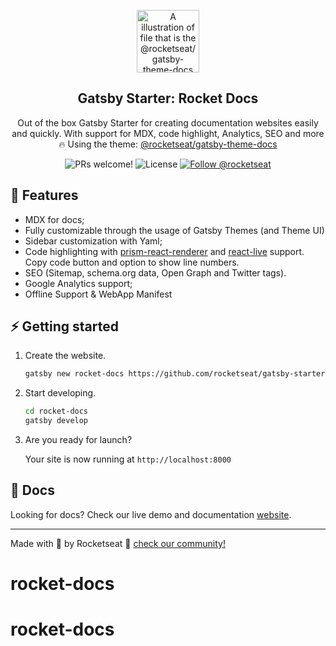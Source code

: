 <p align="center">
  <img src="https://rocketseat-cdn.s3-sa-east-1.amazonaws.com/theme-docs.svg" alt="A illustration of file that is the @rocketseat/gatsby-theme-docs logo" width="100">
</p>

<h2 align="center">
  Gatsby Starter: Rocket Docs
</h2>

<p align="center">
  Out of the box Gatsby Starter for creating documentation websites easily and quickly. With support for MDX, code highlight, Analytics, SEO and more 🔥 Using the theme: <a href="https://github.com/Rocketseat/gatsby-themes/tree/master/%40rocketseat/gatsby-theme-docs">@rocketseat/gatsby-theme-docs</a>
</p>

<p align="center">
  <img src="https://img.shields.io/badge/PRs-welcome-%237159c1.svg" alt="PRs welcome!" />

  <img alt="License" src="https://img.shields.io/badge/license-MIT-%237159c1">

  <a href="https://twitter.com/intent/follow?screen_name=rocketseat">
    <img src="https://img.shields.io/twitter/follow/rocketseat.svg?label=Follow%20@rocketseat" alt="Follow @rocketseat" />
  </a>
</p>

## 🚀 Features

- MDX for docs;
- Fully customizable through the usage of Gatsby Themes (and Theme UI)
- Sidebar customization with Yaml;
- Code highlighting with [prism-react-renderer](https://github.com/FormidableLabs/prism-react-renderer) and [react-live](https://github.com/FormidableLabs/react-live) support. Copy code button and option to show line numbers.
- SEO (Sitemap, schema.org data, Open Graph and Twitter tags).
- Google Analytics support;
- Offline Support & WebApp Manifest

## ⚡️ Getting started

1. Create the website.

    ```sh
    gatsby new rocket-docs https://github.com/rocketseat/gatsby-starter-rocket-docs
    ```

2. Start developing.

    ```sh
    cd rocket-docs
    gatsby develop
    ```

3. Are you ready for launch? 

    Your site is now running at `http://localhost:8000`

## 📄 Docs

Looking for docs? Check our live demo and documentation [website](https://rocketdocs.netlify.com).

---

Made with 💜 by Rocketseat :wave: [check our community!](https://discordapp.com/invite/gCRAFhc)
# rocket-docs
# rocket-docs
